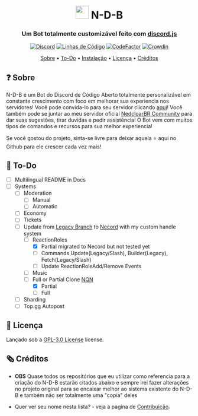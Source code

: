 <h1 align="center">
  <br>
  <img width="35" src="https://github.com/NedcloarBR/N-D-B/blob/master/Packages/Client/src/common/assets/Images/Logos/Logo.png?raw=true"> N-D-B
  <br>
</h1>

<h3 align=center>Um Bot totalmente customizável feito com <a href=https://github.com/discordjs/discord.js>discord.js</a></h3>

<div align=center>

[![Discord](https://img.shields.io/discord/679066351456878633.svg?label=&logo=discord&logoColor=ffffff&color=7389D8&labelColor=6A7EC2)](https://discord.gg/5CHARxbaRk)
[![Linhas de Código](https://sonarcloud.io/api/project_badges/measure?project=NedcloarBR_N-D-B&metric=ncloc)](https://sonarcloud.io/dashboard?id=NedcloarBR_N-D-B)
[![CodeFactor](https://www.codefactor.io/repository/github/nedcloarbr/n-d-b/badge)](https://www.codefactor.io/repository/github/nedcloarbr/n-d-b)
[![Crowdin](https://badges.crowdin.net/n-d-b/localized.svg)](https://crowdin.com/project/n-d-b)

</div>

<p align="center">
  <a href="#❓ Sobre">Sobre</a>
  •
  <a href="📝 To-Do">To-Do</a>
  •
  <a href="https://github.com/NedcloarBR/N-D-B/blob/master/Docs/Configuration.md">Instalação</a>
  •
  <a href="#📖 Licença">Licença</a>
  •
  <a href="#🗞️ Créditos">Créditos</a>
</p>

## ❓ Sobre

N-D-B é um Bot do Discord de Código Aberto totalmente personalizável em constante crescimento com foco em melhorar sua experiencia nos servidores! Você pode convida-lo para seu servidor clicando [aqui](https://discord.com/oauth2/authorize?client_id=708822043420000366&permissions=8&redirect_uri=http%3A%2F%2Flocalhost%3A3001%2Fapi%2Fauth%2Fredirect&scope=bot%20applications.commands)! Você também pode se juntar ao meu servidor oficial [NedcloarBR Community](https://discord.gg/5CHARxbaRk) para dar suas sugestões, tirar duvidas e pedir assistência! O Bot vem com muitos tipos de comandos e recursos para sua melhor experiencia!

Se você gostou do projeto, sinta-se livre para deixar aquela ⭐ aqui no Github para ele crescer cada vez mais!

## 📝 To-Do

- [ ] Multilingual README in Docs
- [ ] Systems
  - [ ] Moderation
    - [ ] Manual
    - [ ] Automatic
  - [ ] Economy
  - [ ] Tickets
  - [ ] Update from [Legacy Branch](https://github.com/NedcloarBR/N-D-B/tree/Pure-DiscordJS) to [Necord](https://necord.org/) with my custom handle system
    - [ ] ReactionRoles
      - [x] Partial migrated to Necord but not tested yet
      - [ ] Commands Update(Legacy/Slash), Builder(Legacy), Fetch(Legacy/Slash)
      - [ ] Update ReactionRoleAdd/Remove Events
    - [ ] Music
    - [ ] Full or Partial Clone [NQN](https://nqn.blue/)
      - [x] Partial
      - [ ] Full
  - [ ] Sharding
  - [ ] Top.gg Autopost

## 📖 Licença

Lançado sob a [GPL-3.0 License](https://github.com/NedcloarBR/N-D-B/blob/master/License) license.

## 🗞️ Créditos

- **OBS** Quase todos os repositórios que eu utilizar como referencia para a criação do N-D-B estarão citados abaixo e sempre irei fazer alterações no projeto original para se encaixar melhor ao sistema existente do N-D-B e também não ser totalmente uma "copia" deles

- Quer ver seu nome nesta lista? - veja a pagina de [Contribuição](https://github.com/NedcloarBR/N-D-B/blob/master/Docs/CONTRIBUTING.md).

